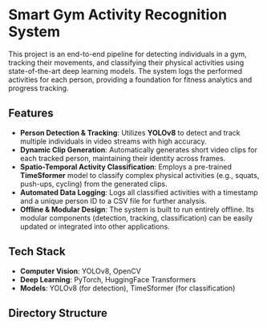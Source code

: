 # Smart Gym Activity Recognition System

This project is an end-to-end pipeline for detecting individuals in a gym, tracking their movements, and classifying their physical activities using state-of-the-art deep learning models. The system logs the performed activities for each person, providing a foundation for fitness analytics and progress tracking.

## Features

- **Person Detection & Tracking**: Utilizes **YOLOv8** to detect and track multiple individuals in video streams with high accuracy.
- **Dynamic Clip Generation**: Automatically generates short video clips for each tracked person, maintaining their identity across frames.
- **Spatio-Temporal Activity Classification**: Employs a pre-trained **TimeSformer** model to classify complex physical activities (e.g., squats, push-ups, cycling) from the generated clips.
- **Automated Data Logging**: Logs all classified activities with a timestamp and a unique person ID to a CSV file for further analysis.
- **Offline & Modular Design**: The system is built to run entirely offline. Its modular components (detection, tracking, classification) can be easily updated or integrated into other applications.

## Tech Stack

- **Computer Vision**: YOLOv8, OpenCV
- **Deep Learning**: PyTorch, HuggingFace Transformers
- **Models**: YOLOv8 (for detection), TimeSformer (for classification)

## Directory Structure